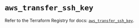 # `aws_transfer_ssh_key`

Refer to the Terraform Registry for docs: [`aws_transfer_ssh_key`](https://registry.terraform.io/providers/hashicorp/aws/3.76.1/docs/resources/transfer_ssh_key).
